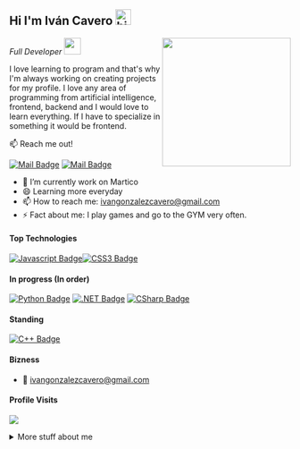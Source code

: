 <h2>Hi I'm Iván Cavero <img src="https://user-images.githubusercontent.com/1303154/88677602-1635ba80-d120-11ea-84d8-d263ba5fc3c0.gif" width="28" alt="hi"></h2>
<img align='right' src="https://media.giphy.com/media/wgQehGhgQLA9W/giphy.gif" width="230">
<p><em>Full Developer <a href="#"></a><img src="https://media.giphy.com/media/WUlplcMpOCEmTGBtBW/giphy.gif" width="30"> 
</em></p><p>I love learning to program and that's why I'm always working on creating projects for my profile. I love any area of programming from artificial intelligence, frontend, backend and I would love to learn everything. If I have to specialize in something it would be frontend.
</p>

:mailbox: Reach me out!

[![Mail Badge](https://img.shields.io/badge/-@ivancavero.g-e84393?style=flat&labelColor=e84393&logo=instagram&logoColor=white)](https://www.instagram.com/ivancavero.g/) [![Mail Badge](https://img.shields.io/badge/-ivangonzalezcavero-c0392b?style=flat&labelColor=c0392b&logo=gmail&logoColor=white)](mailto:ivangonzalezcavero@gmail.com)

<!-- TODO: Add last video link -->

- 🔭 I’m currently work on Martico
- 😄 Learning more everyday
- 📫 How to reach me: ivangonzalezcavero@gmail.com
- ⚡ Fact about me: I play games and go to the GYM very often.

#### Top Technologies

<!-- TODO: Make technologies links takes you to repositories -->

[![Javascript Badge](https://img.shields.io/badge/-Javascript-F0DB4F?style=for-the-badge&labelColor=black&logo=javascript&logoColor=F0DB4F)](#)[![CSS3 Badge](https://img.shields.io/badge/-CSS-1572B6?style=for-the-badge&labelColor=black&logo=CSS3&logoColor=#1572B6)](#)

#### In progress (In order)
[![Python Badge](https://img.shields.io/badge/-Python-3776AB?style=for-the-badge&labelColor=black&logo=Python&logoColor=3776AB)](#) [![.NET Badge](https://img.shields.io/badge/-.NET-512BD4?style=for-the-badge&labelColor=black&logo=.NET&logoColor=512BD4)](#) [![CSharp Badge](https://img.shields.io/badge/-C%20Sharp-A100FF?style=for-the-badge&labelColor=black&logo=C-Sharp&logoColor=A100FF)](#)
 
#### Standing
 [![C++ Badge](https://img.shields.io/badge/-C++-00599C?style=for-the-badge&labelColor=black&logo=C%2B%2B&logoColor=00599C)](#)
<br />

#### Bizness
- :email: ivangonzalezcavero@gmail.com


#### Profile Visits 

![](https://komarev.com/ghpvc/?username=nozus&style=flat-square)


<details>
<summary>
  More stuff about me
</summary>

<br >

I love to learn about anything, I am always open to new opportunities to challenge myself.

I like technology very much, and I am very self-taught to learn, everything I know I have learned alone, although I also study.

#### Coding Stats

[![willianrod's wakatime stats](https://github-readme-stats.vercel.app/api/wakatime?username=Nozus&layout=compact)](https://github.com/anuraghazra/github-readme-stats)

#### Github Stats

![IvanCavero github stats](https://github-readme-stats.vercel.app/api?username=ivan-cavero&show_icons=true&theme=tokyonight)

</details>
